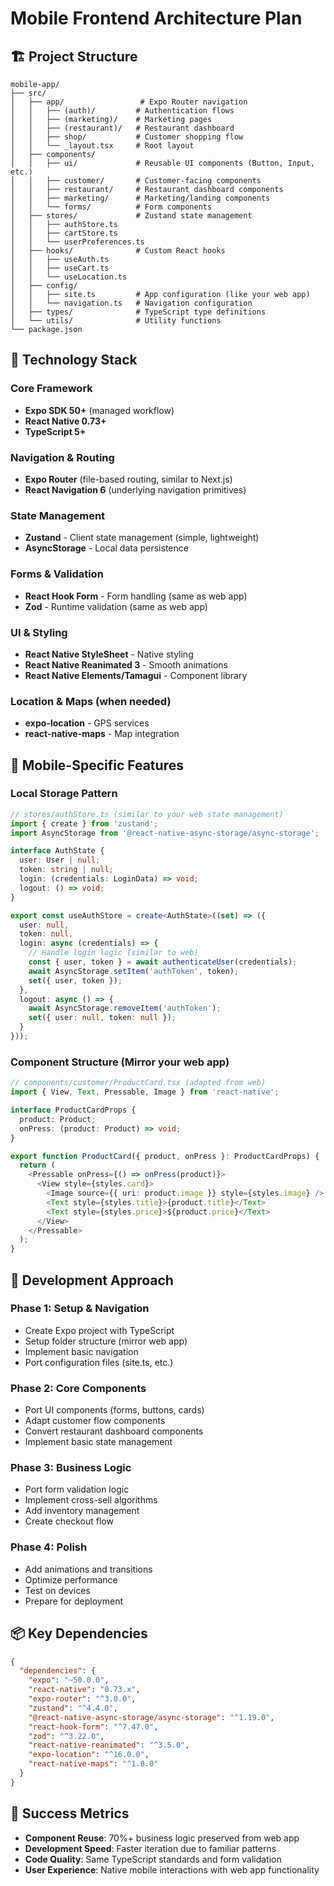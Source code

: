 # Mobile Frontend Architecture Plan

## 🏗️ Project Structure
```
mobile-app/
├── src/
│   ├── app/                 # Expo Router navigation
│   │   ├── (auth)/         # Authentication flows
│   │   ├── (marketing)/    # Marketing pages
│   │   ├── (restaurant)/   # Restaurant dashboard
│   │   ├── shop/           # Customer shopping flow
│   │   └── _layout.tsx     # Root layout
│   ├── components/
│   │   ├── ui/             # Reusable UI components (Button, Input, etc.)
│   │   ├── customer/       # Customer-facing components
│   │   ├── restaurant/     # Restaurant dashboard components
│   │   ├── marketing/      # Marketing/landing components
│   │   └── forms/          # Form components
│   ├── stores/             # Zustand state management
│   │   ├── authStore.ts
│   │   ├── cartStore.ts
│   │   └── userPreferences.ts
│   ├── hooks/              # Custom React hooks
│   │   ├── useAuth.ts
│   │   ├── useCart.ts
│   │   └── useLocation.ts
│   ├── config/
│   │   ├── site.ts         # App configuration (like your web app)
│   │   └── navigation.ts   # Navigation configuration
│   ├── types/              # TypeScript type definitions
│   └── utils/              # Utility functions
└── package.json
```

## 🔧 Technology Stack

### Core Framework
- **Expo SDK 50+** (managed workflow)
- **React Native 0.73+**
- **TypeScript 5+**

### Navigation & Routing
- **Expo Router** (file-based routing, similar to Next.js)
- **React Navigation 6** (underlying navigation primitives)

### State Management
- **Zustand** - Client state management (simple, lightweight)
- **AsyncStorage** - Local data persistence

### Forms & Validation  
- **React Hook Form** - Form handling (same as web app)
- **Zod** - Runtime validation (same as web app)

### UI & Styling
- **React Native StyleSheet** - Native styling
- **React Native Reanimated 3** - Smooth animations
- **React Native Elements/Tamagui** - Component library

### Location & Maps (when needed)
- **expo-location** - GPS services
- **react-native-maps** - Map integration

## 📱 Mobile-Specific Features

### Local Storage Pattern
```typescript
// stores/authStore.ts (similar to your web state management)
import { create } from 'zustand';
import AsyncStorage from '@react-native-async-storage/async-storage';

interface AuthState {
  user: User | null;
  token: string | null;
  login: (credentials: LoginData) => void;
  logout: () => void;
}

export const useAuthStore = create<AuthState>((set) => ({
  user: null,
  token: null,
  login: async (credentials) => {
    // Handle login logic (similar to web)
    const { user, token } = await authenticateUser(credentials);
    await AsyncStorage.setItem('authToken', token);
    set({ user, token });
  },
  logout: async () => {
    await AsyncStorage.removeItem('authToken');
    set({ user: null, token: null });
  }
}));
```

### Component Structure (Mirror your web app)
```typescript
// components/customer/ProductCard.tsx (adapted from web)
import { View, Text, Pressable, Image } from 'react-native';

interface ProductCardProps {
  product: Product;
  onPress: (product: Product) => void;
}

export function ProductCard({ product, onPress }: ProductCardProps) {
  return (
    <Pressable onPress={() => onPress(product)}>
      <View style={styles.card}>
        <Image source={{ uri: product.image }} style={styles.image} />
        <Text style={styles.title}>{product.title}</Text>
        <Text style={styles.price}>${product.price}</Text>
      </View>
    </Pressable>
  );
}
```

## 🔧 Development Approach

### Phase 1: Setup & Navigation
- Create Expo project with TypeScript
- Setup folder structure (mirror web app)
- Implement basic navigation
- Port configuration files (site.ts, etc.)

### Phase 2: Core Components  
- Port UI components (forms, buttons, cards)
- Adapt customer flow components
- Convert restaurant dashboard components
- Implement basic state management

### Phase 3: Business Logic
- Port form validation logic
- Implement cross-sell algorithms  
- Add inventory management
- Create checkout flow

### Phase 4: Polish
- Add animations and transitions
- Optimize performance
- Test on devices
- Prepare for deployment

## 📦 Key Dependencies
```json
{
  "dependencies": {
    "expo": "~50.0.0",
    "react-native": "0.73.x",
    "expo-router": "^3.0.0",
    "zustand": "^4.4.0",
    "@react-native-async-storage/async-storage": "^1.19.0",
    "react-hook-form": "^7.47.0",
    "zod": "^3.22.0",
    "react-native-reanimated": "^3.5.0",
    "expo-location": "^16.0.0",
    "react-native-maps": "^1.8.0"
  }
}
```

## 🎯 Success Metrics
- **Component Reuse**: 70%+ business logic preserved from web app
- **Development Speed**: Faster iteration due to familiar patterns
- **Code Quality**: Same TypeScript standards and form validation
- **User Experience**: Native mobile interactions with web app functionality